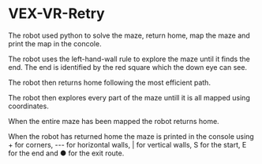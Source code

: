 # VEX-VR-Retry

The robot used python to solve the maze, return home, map the maze and print the map in the concole. 

The robot uses the left-hand-wall rule to explore the maze until it finds the end. The end is identified by the red square which the down eye can see. 

The robot then returns home following the most efficient path. 

The robot then explores every part of the maze untill it is all mapped using coordinates. 

When the entire maze has been mapped the robot returns home.

When the robot has returned home the maze is printed in the console using + for corners, --- for horizontal walls, | for vertical walls, S for the start, E for the end and ● for the exit route. 
